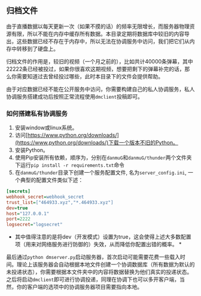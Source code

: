 ## 归档文件
由于直播数据以每天更新一次（如果不摸的话）的频率无限增长，而服务器物理资源有限，所以不能在内存中缓存所有数据。本目录定期将数据库中较旧的内容导出，这些数据已经不存在于内存中，所以无法在协调服务中访问，我们把它们从内存中转移到了硬盘上。

归档文件的作用是，较旧的视频（一个月之前的），比如共计40000条弹幕，其中22222条已经被投过，如果你很喜欢这期视频，想要把剩下的弹幕补完的话，那么你需要知道过去曾经投过哪些，此时本目录下的文件会提供帮助。

由于对应数据已经不能在公开服务中访问，你需要构建自己的私人协调服务，私人协调服务搭建成功后按照正常流程使用`dmclient`投稿即可。

### 如何搭建私有协调服务

1. 安装window或linux系统。
2. 访问[https://www.python.org/downloads/](https://www.python.org/downloads/)下载一个版本不旧的Python。
3. 安装Python。
4. 使用Pip安装所有依赖，顺序为，分别在`danmuG`和`danmuG/thunder`两个文件夹下运行`pip install -r requirements.txt`命令
5. 在`danmuG/thunder`目录下创建一个服务配置文件, 名为`server_config.ini`, 一个典型的配置文件类似下述：

```ini
[secrets]
webhook_secret=webhook_secret
trust_list=["464933.xyz","*.464933.xyz"]
dev=true
host="127.0.0.1"
port=2222
logsecret="logsecret"
```

* 其中值得注意的是将dev（开发模式）设置为true，这会使得上述大多数配置项（用来对网络服务进行防御的）失效，从而降低你配置出错的概率。 *

最后通过`python dmserver.py`启动服务器，首次启动可能需要花费一些载入时间。理论上该服务器会自动根据本地文件创建一个协调数据库（所有数据为默认的未投递状态），你需要根据本文件夹中的内容将数据替换为他们真实的投递状态。之后将启动`dmclient`即可进行协调投递，同理在协调下也可以多开客户端，当然，你的客户端的选项中的协调服务器项目需要指向本地。